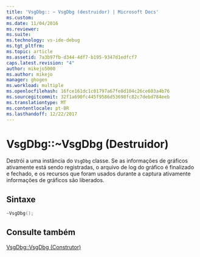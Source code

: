 ```yaml
---
title: 'VsgDbg:: ~ VsgDbg (destruidor) | Microsoft Docs'
ms.custom: 
ms.date: 11/04/2016
ms.reviewer: 
ms.suite: 
ms.technology: vs-ide-debug
ms.tgt_pltfrm: 
ms.topic: article
ms.assetid: 7a3b97fb-d344-4df7-b195-9347d1edfcf7
caps.latest.revision: "4"
author: mikejo5000
ms.author: mikejo
manager: ghogen
ms.workload: multiple
ms.openlocfilehash: 16fce161dc1c01797a67fe8d104c26ce603a4b76
ms.sourcegitcommit: 32f1a690fc445f9586d53698fc82c7debd784eeb
ms.translationtype: MT
ms.contentlocale: pt-BR
ms.lasthandoff: 12/22/2017
---
```

# <a name="vsgdbgvsgdbg-destructor"></a>VsgDbg::~VsgDbg (Destruidor)
Destrói a uma instância do `VsgDbg` classe. Se as informações de gráficos ativamente está sendo registradas, o arquivo de log do gráfico é finalizado e fechado, e os recursos que foram usados durante a captura ativamente informações de gráficos são liberados.  
  
## <a name="syntax"></a>Sintaxe  
  
```C++  
~VsgDbg();  
```  
  
## <a name="see-also"></a>Consulte também  
 [VsgDbg::VsgDbg (Construtor)](vsgdbg-vsgdbg-constructor.md)